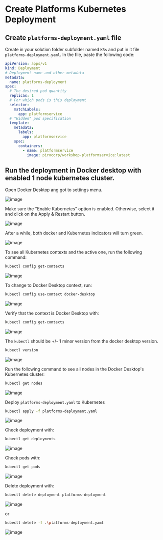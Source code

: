 # Create Platforms Kubernetes Deployment

## Create ```platforms-deployment.yaml``` file

Create in your solution folder subfolder named ```K8s``` and put in it file ```platforms-deployment.yaml```. In the file, paste the following code:

```yaml
apiVersion: apps/v1
kind: Deployment
# Deployment name and other metadata
metadata: 
  name: platforms-deployment
spec:
  # The desired pod quantity
  replicas: 1
  # For which pods is this deployment
  selector: 
    matchLabels:
      app: platformservice
  # "Hidden" pod specification
  template:
    metadata:
      labels:
        app: platformservice
    spec:
      containers:
        - name: platformservice
          image: pirocorp/workshop-platformservice:latest
```


## Run the deployment in Docker desktop with enabled 1 node kubernetes cluster. 

Open Docker Desktop ang got to settings menu.

![image](https://user-images.githubusercontent.com/34960418/172050884-16d40fe9-8b0a-49dc-92b9-d9185b207272.png)


Make sure the "Enable Kubernetes" option is enabled. Otherwise, select it and click on the Apply & Restart button.

![image](https://user-images.githubusercontent.com/34960418/172050931-eca9d2fc-f945-4089-974d-22cf8ae555d2.png)


After a while, both docker and Kubernetes indicators will turn green.

![image](https://user-images.githubusercontent.com/34960418/172051081-ea205f02-ab45-4cea-a49a-e215accb9781.png)


To see all Kubernetes contexts and the active one, run the following command:

```bash
kubectl config get-contexts
```

![image](https://user-images.githubusercontent.com/34960418/172051236-143da098-9480-418b-ae60-6cea9285a9cc.png)


To change to Docker Desktop context, run:

```bash
kubectl config use-context docker-desktop
```

![image](https://user-images.githubusercontent.com/34960418/172051295-ea81a483-7e63-46fa-88c4-f7a0e7ab9e9e.png)


Verify that the context is Docker Desktop with: 

```bash
kubectl config get-contexts
```

![image](https://user-images.githubusercontent.com/34960418/172051339-707241ff-bf3b-4633-90fa-1aca6e897e3d.png)


The ```kubectl``` should be +/- 1 minor version from the docker desktop version.

```bash
kubectl version
```

![image](https://user-images.githubusercontent.com/34960418/172051405-c120d4f3-0c1e-4073-94a5-f1cb87d7ed84.png)


Run the following command to see all nodes in the Docker Desktop's Kubernetes cluster:

```bash
kubectl get nodes
```

![image](https://user-images.githubusercontent.com/34960418/172051651-571a2d08-9e6c-4cd7-8b7d-4c9bc93aebdc.png)


Deploy ```platforms-deployment.yaml``` to Kubernetes

```bash
kubectl apply -f platforms-deployment.yaml
```

![image](https://user-images.githubusercontent.com/34960418/172052050-d549b90c-0a9d-4674-a158-f46cdd80ecda.png)


Check deployment with:

```bash
kubectl get deployments
```

![image](https://user-images.githubusercontent.com/34960418/172052125-8b00ca51-bc65-48de-b76e-361d60da170d.png)


Check pods with:

```bash
kubectl get pods
```

![image](https://user-images.githubusercontent.com/34960418/172052261-d8f95693-6970-43f9-aca5-9ad1fb860c86.png)


Delete deployment with:

```bash
kubectl delete deployment platforms-deployment
```

![image](https://user-images.githubusercontent.com/34960418/172052861-ea364039-22f9-49b7-aeba-b8417c1e8858.png)

or 

```bash
kubectl delete -f .\platforms-deployment.yaml
```

![image](https://user-images.githubusercontent.com/34960418/172052933-cfd931df-6cb4-43fe-9793-e161919c21a6.png)
